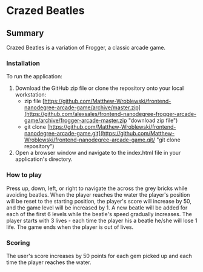 Crazed Beatles
===============================

## Summary
Crazed Beatles is a variation of Frogger, a classic arcade game.

### Installation
To run the application:

1. Download the GitHub zip file or clone the repository onto your local workstation:
	* zip file [https://github.com/Matthew-Wroblewski/frontend-nanodegree-arcade-game/archive/master.zip](https://github.com/alexsales/frontend-nanodegree-frogger-arcade-game/archive/frogger-arcade-master.zip "download zip file")
	* git clone [https://github.com/Matthew-Wroblewski/frontend-nanodegree-arcade-game.git](https://github.com/Matthew-Wroblewski/frontend-nanodegree-arcade-game.git/ "git clone repository")
2. Open a browser window and navigate to the index.html file in your application's directory.

### How to play
Press up, down, left, or right to navigate the across the grey bricks while avoiding beatles.  When the player reaches the water the player's position will be reset to the starting position, the player's score will increase by 50, and the game level will be increased by 1.  A new beatle will be added for each of the first 6 levels while the beatle's speed gradually increases.  The player starts with 3 lives - each time the player his a beatle he/she will lose 1 life.  The game ends when the player is out of lives.  

### Scoring
The user's score increases by 50 points for each gem picked up and each time the player reaches the water.

